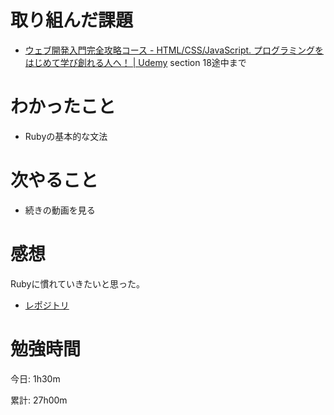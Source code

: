 # 取り組んだ課題
- [ウェブ開発入門完全攻略コース \- HTML/CSS/JavaScript\. プログラミングをはじめて学び創れる人へ！ \| Udemy](https://www.udemy.com/course/web-application-development/) section 18途中まで

# わかったこと
- Rubyの基本的な文法

# 次やること
- 続きの動画を見る

# 感想
Rubyに慣れていきたいと思った。

- [レポジトリ](https://github.com/KazumaProject/ruby_projects)

# 勉強時間
今日: 1h30m

累計: 27h00m
